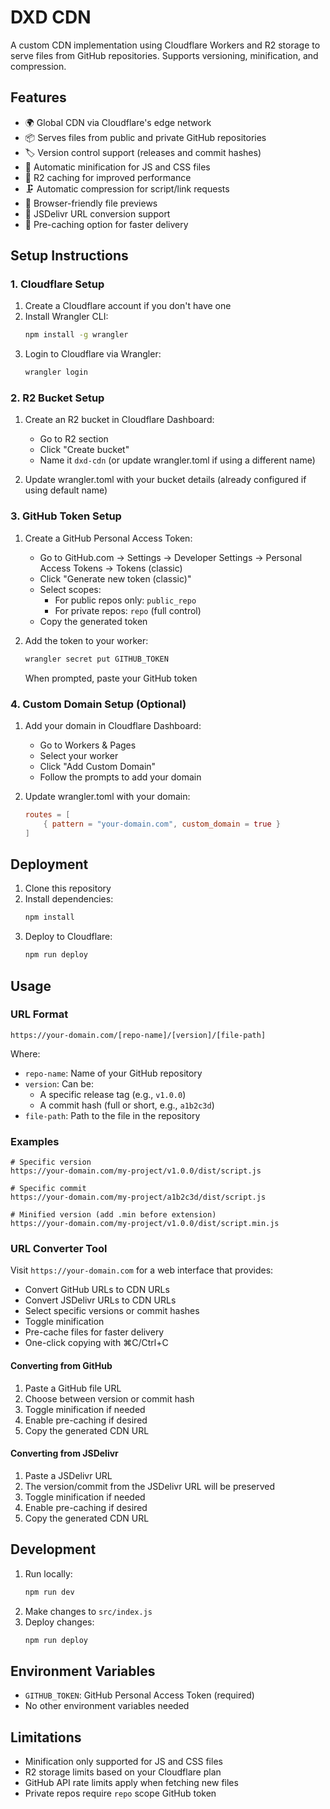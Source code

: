 # DXD CDN

A custom CDN implementation using Cloudflare Workers and R2 storage to serve files from GitHub repositories. Supports versioning, minification, and compression.

## Features

- 🌍 Global CDN via Cloudflare's edge network
- 📦 Serves files from public and private GitHub repositories
- 🏷️ Version control support (releases and commit hashes)
- 🔄 Automatic minification for JS and CSS files
- 💾 R2 caching for improved performance
- 🗜️ Automatic compression for script/link requests
- 👀 Browser-friendly file previews
- 🔄 JSDelivr URL conversion support
- 🚀 Pre-caching option for faster delivery

## Setup Instructions

### 1. Cloudflare Setup

1. Create a Cloudflare account if you don't have one
2. Install Wrangler CLI:
   ```bash
   npm install -g wrangler
   ```
3. Login to Cloudflare via Wrangler:
   ```bash
   wrangler login
   ```

### 2. R2 Bucket Setup

1. Create an R2 bucket in Cloudflare Dashboard:

   - Go to R2 section
   - Click "Create bucket"
   - Name it `dxd-cdn` (or update wrangler.toml if using a different name)

2. Update wrangler.toml with your bucket details (already configured if using default name)

### 3. GitHub Token Setup

1. Create a GitHub Personal Access Token:

   - Go to GitHub.com → Settings → Developer Settings → Personal Access Tokens → Tokens (classic)
   - Click "Generate new token (classic)"
   - Select scopes:
     - For public repos only: `public_repo`
     - For private repos: `repo` (full control)
   - Copy the generated token

2. Add the token to your worker:
   ```bash
   wrangler secret put GITHUB_TOKEN
   ```
   When prompted, paste your GitHub token

### 4. Custom Domain Setup (Optional)

1. Add your domain in Cloudflare Dashboard:

   - Go to Workers & Pages
   - Select your worker
   - Click "Add Custom Domain"
   - Follow the prompts to add your domain

2. Update wrangler.toml with your domain:
   ```toml
   routes = [
       { pattern = "your-domain.com", custom_domain = true }
   ]
   ```

## Deployment

1. Clone this repository
2. Install dependencies:
   ```bash
   npm install
   ```
3. Deploy to Cloudflare:
   ```bash
   npm run deploy
   ```

## Usage

### URL Format

```
https://your-domain.com/[repo-name]/[version]/[file-path]
```

Where:

- `repo-name`: Name of your GitHub repository
- `version`: Can be:
  - A specific release tag (e.g., `v1.0.0`)
  - A commit hash (full or short, e.g., `a1b2c3d`)
- `file-path`: Path to the file in the repository

### Examples

```
# Specific version
https://your-domain.com/my-project/v1.0.0/dist/script.js

# Specific commit
https://your-domain.com/my-project/a1b2c3d/dist/script.js

# Minified version (add .min before extension)
https://your-domain.com/my-project/v1.0.0/dist/script.min.js
```

### URL Converter Tool

Visit `https://your-domain.com` for a web interface that provides:

- Convert GitHub URLs to CDN URLs
- Convert JSDelivr URLs to CDN URLs
- Select specific versions or commit hashes
- Toggle minification
- Pre-cache files for faster delivery
- One-click copying with ⌘C/Ctrl+C

#### Converting from GitHub

1. Paste a GitHub file URL
2. Choose between version or commit hash
3. Toggle minification if needed
4. Enable pre-caching if desired
5. Copy the generated CDN URL

#### Converting from JSDelivr

1. Paste a JSDelivr URL
2. The version/commit from the JSDelivr URL will be preserved
3. Toggle minification if needed
4. Enable pre-caching if desired
5. Copy the generated CDN URL

## Development

1. Run locally:
   ```bash
   npm run dev
   ```
2. Make changes to `src/index.js`
3. Deploy changes:
   ```bash
   npm run deploy
   ```

## Environment Variables

- `GITHUB_TOKEN`: GitHub Personal Access Token (required)
- No other environment variables needed

## Limitations

- Minification only supported for JS and CSS files
- R2 storage limits based on your Cloudflare plan
- GitHub API rate limits apply when fetching new files
- Private repos require `repo` scope GitHub token
